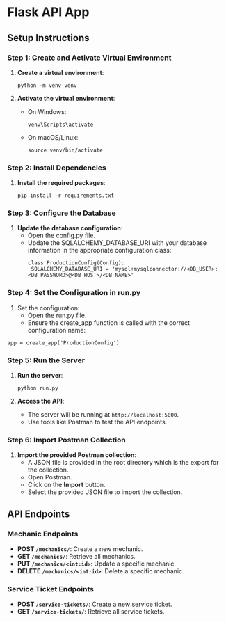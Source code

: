 # Flask API App

## Setup Instructions

### Step 1: Create and Activate Virtual Environment

1. **Create a virtual environment**:

   ```
   python -m venv venv
   ```

2. **Activate the virtual environment**:
   - On Windows:
     ```
     venv\Scripts\activate
     ```
   - On macOS/Linux:
     ```
     source venv/bin/activate
     ```

### Step 2: Install Dependencies

1. **Install the required packages**:
   ```
   pip install -r requirements.txt
   ```

### Step 3: Configure the Database

1. **Update the database configuration**:
   - Open the config.py file.
   - Update the SQLALCHEMY_DATABASE_URI with your database information in the appropriate configuration class:
     ```
     class ProductionConfig(Config):
      SQLALCHEMY_DATABASE_URI = 'mysql+mysqlconnector://<DB_USER>:<DB_PASSWORD>@<DB_HOST>/<DB_NAME>'
     ```

### Step 4: Set the Configuration in run.py

1. Set the configuration:
   - Open the run.py file.
   - Ensure the create_app function is called with the correct configuration name:

```
app = create_app('ProductionConfig')
```

### Step 5: Run the Server

1. **Run the server**:

   ```
   python run.py
   ```

2. **Access the API**:
   - The server will be running at `http://localhost:5000`.
   - Use tools like Postman to test the API endpoints.

### Step 6: Import Postman Collection

1. **Import the provided Postman collection**:
   - A JSON file is provided in the root directory which is the export for the collection.
   - Open Postman.
   - Click on the **Import** button.
   - Select the provided JSON file to import the collection.

## API Endpoints

### Mechanic Endpoints

- **POST `/mechanics/`**: Create a new mechanic.
- **GET `/mechanics/`**: Retrieve all mechanics.
- **PUT `/mechanics/<int:id>`**: Update a specific mechanic.
- **DELETE `/mechanics/<int:id>`**: Delete a specific mechanic.

### Service Ticket Endpoints

- **POST `/service-tickets/`**: Create a new service ticket.
- **GET `/service-tickets/`**: Retrieve all service tickets.
